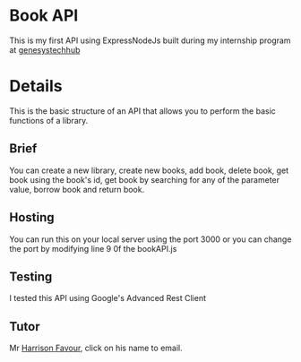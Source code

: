 # Book API
This is my first API using ExpressNodeJs built during my internship program at [genesystechhub](www.genesystechhub.com)

# Details
This is the basic structure of an API that allows you to perform the basic functions of a library.
## Brief
You can create a new library, create new books, add book, delete book, get book using the book's id, get book by searching for any of the parameter value, borrow book and return book.
## Hosting
You can run this on your local server using the port 3000 or you can change the port by modifying line 9 0f the bookAPI.js
## Testing
I tested this API using Google's Advanced Rest Client
## Tutor
Mr [Harrison Favour](favour.harrison@tenece.com), click on his name to email.